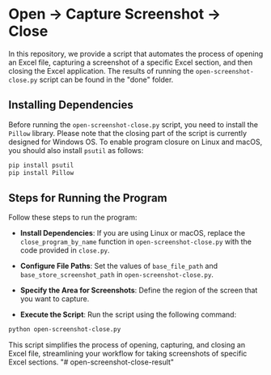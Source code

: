 # Open -> Capture Screenshot -> Close

In this repository, we provide a script that automates the process of opening an Excel file, capturing a screenshot of a specific Excel section, and then closing the Excel application. The results of running the `open-screenshot-close.py` script can be found in the "done" folder.

## Installing Dependencies

Before running the `open-screenshot-close.py` script, you need to install the `Pillow` library. Please note that the closing part of the script is currently designed for Windows OS. To enable program closure on Linux and macOS, you should also install `psutil` as follows:

```bash
pip install psutil
pip install Pillow
```

## Steps for Running the Program

Follow these steps to run the program:

* **Install Dependencies**: If you are using Linux or macOS, replace the `close_program_by_name` function in `open-screenshot-close.py` with the code provided in `close.py`.

* **Configure File Paths**: Set the values of `base_file_path` and `base_store_screenshot_path` in `open-screenshot-close.py`.

* **Specify the Area for Screenshots**: Define the region of the screen that you want to capture.

* **Execute the Script**: Run the script using the following command:

```bash
python open-screenshot-close.py
```

This script simplifies the process of opening, capturing, and closing an Excel file, streamlining your workflow for taking screenshots of specific Excel sections.
"# open-screenshot-close-result" 
